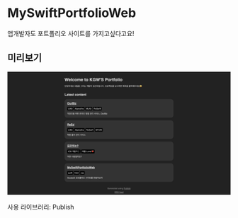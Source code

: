 # MySwiftPortfolioWeb
앱개발자도 포트폴리오 사이트를 가지고싶다고요!

## 미리보기

![image](https://raw.githubusercontent.com/Drywoo/MySwiftPortfolioWeb/main/img/%EC%8A%A4%ED%81%AC%EB%A6%B0%EC%83%B7%202023-11-15%20%EC%98%A4%ED%9B%84%202.20.33.png)

사용 라이브러리: Publish
